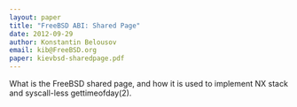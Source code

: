 ```yaml
---
layout: paper
title: "FreeBSD ABI: Shared Page"
date: 2012-09-29
author: Konstantin Belousov
email: kib@FreeBSD.org
paper: kievbsd-sharedpage.pdf
---
```

What is the FreeBSD shared page, and how it is used to implement NX stack
and syscall-less gettimeofday(2).
